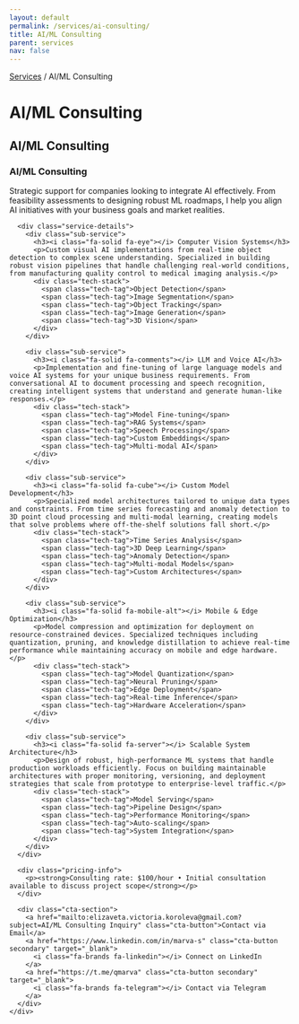```yaml
---
layout: default
permalink: /services/ai-consulting/
title: AI/ML Consulting
parent: services
nav: false
---
```


<div class="post">
  <div class="service-page-header">
    <nav class="breadcrumb">
      <a href="/services/">Services</a> / AI/ML Consulting
    </nav>
    <h1 class="visually-hidden">AI/ML Consulting</h1>
  </div>

<div class="service-card">
  <h2 class="visually-hidden">AI/ML Consulting</h2>
  <div class="service-header">
    <div class="header-left">
      <h3><i class="fa-solid fa-brain"></i> AI/ML Consulting</h3>
    </div>
  </div>
    <div class="service-content">
      <p class="service-description">
        Strategic support for companies looking to integrate AI effectively. From feasibility assessments to designing robust ML roadmaps, I help you align AI initiatives with your business goals and market realities.
      </p>
      
      <div class="service-details">
        <div class="sub-service">
          <h3><i class="fa-solid fa-eye"></i> Computer Vision Systems</h3>
          <p>Custom visual AI implementations from real-time object detection to complex scene understanding. Specialized in building robust vision pipelines that handle challenging real-world conditions, from manufacturing quality control to medical imaging analysis.</p>
          <div class="tech-stack">
            <span class="tech-tag">Object Detection</span>
            <span class="tech-tag">Image Segmentation</span>
            <span class="tech-tag">Object Tracking</span>
            <span class="tech-tag">Image Generation</span>
            <span class="tech-tag">3D Vision</span>
          </div>
        </div>
        
        <div class="sub-service">
          <h3><i class="fa-solid fa-comments"></i> LLM and Voice AI</h3>
          <p>Implementation and fine-tuning of large language models and voice AI systems for your unique business requirements. From conversational AI to document processing and speech recognition, creating intelligent systems that understand and generate human-like responses.</p>
          <div class="tech-stack">
            <span class="tech-tag">Model Fine-tuning</span>
            <span class="tech-tag">RAG Systems</span>
            <span class="tech-tag">Speech Processing</span>
            <span class="tech-tag">Custom Embeddings</span>
            <span class="tech-tag">Multi-modal AI</span>
          </div>
        </div>
        
        <div class="sub-service">
          <h3><i class="fa-solid fa-cube"></i> Custom Model Development</h3>
          <p>Specialized model architectures tailored to unique data types and constraints. From time series forecasting and anomaly detection to 3D point cloud processing and multi-modal learning, creating models that solve problems where off-the-shelf solutions fall short.</p>
          <div class="tech-stack">
            <span class="tech-tag">Time Series Analysis</span>
            <span class="tech-tag">3D Deep Learning</span>
            <span class="tech-tag">Anomaly Detection</span>
            <span class="tech-tag">Multi-modal Models</span>
            <span class="tech-tag">Custom Architectures</span>
          </div>
        </div>
        
        <div class="sub-service">
          <h3><i class="fa-solid fa-mobile-alt"></i> Mobile & Edge Optimization</h3>
          <p>Model compression and optimization for deployment on resource-constrained devices. Specialized techniques including quantization, pruning, and knowledge distillation to achieve real-time performance while maintaining accuracy on mobile and edge hardware.</p>
          <div class="tech-stack">
            <span class="tech-tag">Model Quantization</span>
            <span class="tech-tag">Neural Pruning</span>
            <span class="tech-tag">Edge Deployment</span>
            <span class="tech-tag">Real-time Inference</span>
            <span class="tech-tag">Hardware Acceleration</span>
          </div>
        </div>
        
        <div class="sub-service">
          <h3><i class="fa-solid fa-server"></i> Scalable System Architecture</h3>
          <p>Design of robust, high-performance ML systems that handle production workloads efficiently. Focus on building maintainable architectures with proper monitoring, versioning, and deployment strategies that scale from prototype to enterprise-level traffic.</p>
          <div class="tech-stack">
            <span class="tech-tag">Model Serving</span>
            <span class="tech-tag">Pipeline Design</span>
            <span class="tech-tag">Performance Monitoring</span>
            <span class="tech-tag">Auto-scaling</span>
            <span class="tech-tag">System Integration</span>
          </div>
        </div>
      </div>

      <div class="pricing-info">
        <p><strong>Consulting rate: $100/hour • Initial consultation available to discuss project scope</strong></p>
      </div>

      <div class="cta-section">
        <a href="mailto:elizaveta.victoria.koroleva@gmail.com?subject=AI/ML Consulting Inquiry" class="cta-button">Contact via Email</a>
        <a href="https://www.linkedin.com/in/marva-s" class="cta-button secondary" target="_blank">
          <i class="fa-brands fa-linkedin"></i> Connect on LinkedIn
        </a>
        <a href="https://t.me/qmarva" class="cta-button secondary" target="_blank">
          <i class="fa-brands fa-telegram"></i> Contact via Telegram
        </a>
      </div>
    </div>
  </div>
</div>

<!-- Подключаем стили -->
<link rel="stylesheet" href="/assets/css/services.css">